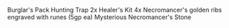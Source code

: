 Burglar's Pack
Hunting Trap 
2x Healer's Kit
4x Necromancer's golden ribs engraved with runes (5gp ea)
Mysterious Necromancer's Stone